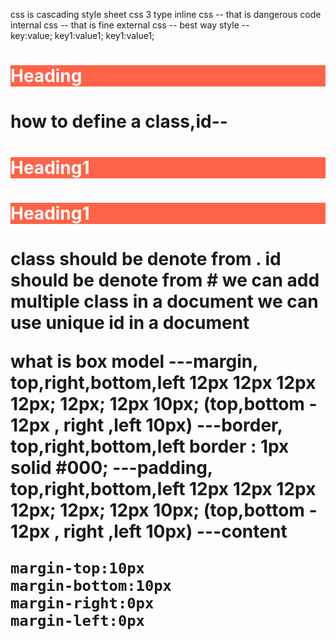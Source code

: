 css is cascading style sheet
css 3 type 
    inline css -- that is dangerous code
    internal css -- that is fine
    external css -- best way
 style --   
    key:value;
    key1:value1;
    key1:value1;
<h1 style='background-color:tomato;color:white'>Heading<h1>

<head>
    <style>
        .heading-1{
            background-color:tomato;
            color:white
        }
        #heading-1{
            background-color:tomato;
            color:white
        }
    </style>
</head>

how to define a class,id--
    <h1 class="heading-1">Heading1<h1>
    <h1 id="heading-1">Heading1<h1>
class should be denote from .
id should be denote from #
we can add multiple class in a document
we can use unique id in a document

<head>
    <link>
</head>
what is box model
    ---margin, top,right,bottom,left
        12px 12px 12px 12px;
        12px;
        12px 10px; (top,bottom - 12px , right ,left 10px)
    ---border, top,right,bottom,left
        border : 1px solid #000;
    ---padding, top,right,bottom,left
        12px 12px 12px 12px;
        12px;
        12px 10px; (top,bottom - 12px , right ,left 10px)
    ---content


    margin-top:10px
    margin-bottom:10px
    margin-right:0px
    margin-left:0px
